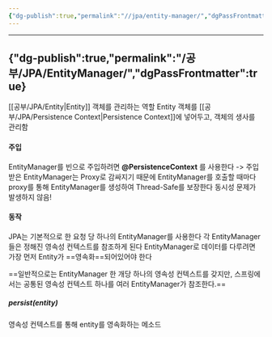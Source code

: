 ```yaml
---
{"dg-publish":true,"permalink":"//jpa/entity-manager/","dgPassFrontmatter":true}
---
```



---
{"dg-publish":true,"permalink":"/공부/JPA/EntityManager/","dgPassFrontmatter":true}
---

[[공부/JPA/Entity\|Entity]] 객체를 관리하는 역할
Entity 객체를 [[공부/JPA/Persistence Context\|Persistence Context]]에 넣어두고, 객체의 생사를 관리함

#### 주입
EntityManager를 빈으로 주입하려면 **@PersistenceContext** 를 사용한다
-> 주입받은 EntityManager는 Proxy로 감싸지기 때문에 EntityManager를 호출할 때마다 proxy를 통해 EntityManager를 생성하여 Thread-Safe를 보장한다
동시성 문제가 발생하지 않음!

#### 동작
JPA는 기본적으로 한 요청 당 하나의 EntityManager를 사용한다
각 EntityManager들은 정해진 영속성 컨텍스트를 참조하게 된다
EntityManager로 데이터를 다루려면 가장 먼저 Entity가 ==영속화==되어있어야 한다

==일반적으로는 EntityManager 한 개당 하나의 영속성 컨텍스트를 갖지만, 스프링에서는 공통된 영속성 컨텍스트 하나를 여러 EntityManager가 참조한다.==

##### persist(entity)
영속성 컨텍스트를 통해 entity를 영속화하는 메소드